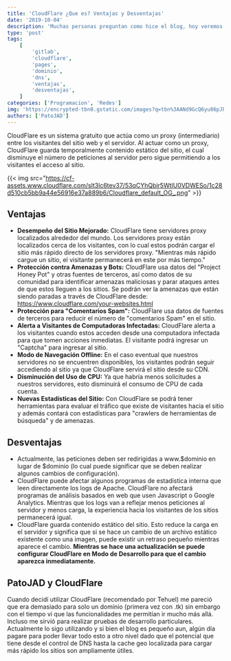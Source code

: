 ```yaml
---
title: 'CloudFlare ¿Que es? Ventajas y Desventajas'
date: '2019-10-04'
description: 'Muchas personas preguntan como hice el blog, hoy veremos que es CloudFlare y sus ventajas y Desventajas.'
type: 'post'
tags:
    [
        'gitlab',
        'cloudflare',
        'pages',
        'dominio',
        'dns',
        'ventajas',
        'desventajas',
    ]
categories: ['Programacion', 'Redes']
img: 'https://encrypted-tbn0.gstatic.com/images?q=tbn%3AANd9GcQ6yu86pJhP7gwueOzZdZdnMr4hWXmpi29w4KLeHjcYKurXniwn'
authors: ['PatoJAD']
---
```


CloudFlare es un sistema gratuito que actúa como un proxy (intermediario) entre los visitantes del sitio web y el servidor. Al actuar como un proxy, CloudFlare guarda temporalmente contenido estático del sitio, el cual disminuye el número de peticiones al servidor pero sigue permitiendo a los visitantes el acceso al sitio.

{{< img src="https://cf-assets.www.cloudflare.com/slt3lc6tev37/53qCYhQbir5WtIU0VDWESo/1c28d510cb5bb9a44e56916e37a889b6/Cloudflare_default_OG_.png" >}}

## Ventajas

-   **Desempeño del Sitio Mejorado:** CloudFlare tiene servidores proxy localizados alrededor del mundo. Los servidores proxy están localizados cerca de los visitantes, con lo cual estos podrán cargar el sitio más rápido directo de los servidores proxy. "Mientras más rápido cargue un sitio, el visitante permanecerá en este por más tiempo."
-   **Protección contra Amenazas y Bots:** CloudFlare usa datos del "Project Honey Pot" y otras fuentes de terceros, así como datos de su comunidad para identificar amenazas maliciosas y parar ataques antes de que estos lleguen a los sitios. Se podrán ver la amenazas que están siendo paradas a través de CloudFlare desde: https://www.cloudflare.com/your-websites.html
-   **Protección para "Comentarios Spam":** CloudFlare usa datos de fuentes de terceros para reducir el número de "comentarios Spam" en el sitio.
-   **Alerta a Visitantes de Computadoras Infectadas:** CloudFlare alerta a los visitantes cuando estos acceden desde una computadora infectada para que tomen acciones inmediatas. El visitante podrá ingresar un "Captcha" para ingresar al sitio.
-   **Modo de Navegación Offline:** En el caso eventual que nuestros servidores no se encuentren disponibles, los visitantes podrán seguir accediendo al sitio ya que CloudFlare servirá el sitio desde su CDN.
-   **Disminución del Uso de CPU:** Ya que habría menos solicitudes a nuestros servidores, esto disminuirá el consumo de CPU de cada cuenta.
-   **Nuevas Estadísticas del Sitio:** Con CloudFlare se podrá tener herramientas para evaluar el tráfico que existe de visitantes hacia el sitio y además contará con estadísticas para "crawlers de herramientas de búsqueda" y de amenazas.

## Desventajas

-   Actualmente, las peticiones deben ser redirigidas a www.$dominio en lugar de $dominio (lo cual puede significar que se deben realizar algunos cambios de configuración).
-   CloudFlare puede afectar algunos programas de estadística interna que leen directamente los logs de Apache. CloudFlare no afectará programas de análisis basados en web que usen Javascript o Google Analytics. Mientras que los logs van a reflejar menos peticiones al servidor y menos carga, la experiencia hacia los visitantes de los sitios permanecerá igual.
-   CloudFlare guarda contenido estático del sitio. Esto reduce la carga en el servidor y significa que si se hace un cambio de un archivo estático existente como una imagen, puede existir un retraso pequeño mientras aparece el cambio. **Mientras se hace una actualización se puede configurar CloudFlare en Modo de Desarrollo para que el cambio aparezca inmediatamente.**

## PatoJAD y CloudFlare

Cuando decidí utilizar CloudFlare (recomendado por Tehuel) me pareció que era demasiado para solo un dominio (primera vez con .tk) sin embargo con el tiempo vi que las funcionalidades me permitían ir mucho más allá. Incluso me sirvió para realizar pruebas de desarrollo particulares. Actualmente lo sigo utilizando y si bien el blog es pequeño aun, algún día pagare para poder llevar todo esto a otro nivel dado que el potencial que tiene desde el control de DNS hasta la cache geo localizada para cargar más rápido los sitios son ampliamente útiles.
